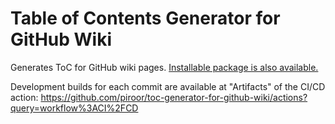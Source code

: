 # Table of Contents Generator for GitHub Wiki

Generates ToC for GitHub wiki pages.
[Installable package is also available.](https://addons.mozilla.org/firefox/addon/toc-generator-for-github-wiki/)

Development builds for each commit are available at "Artifacts" of the CI/CD action:
https://github.com/piroor/toc-generator-for-github-wiki/actions?query=workflow%3ACI%2FCD
